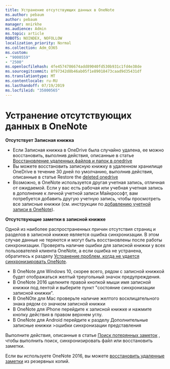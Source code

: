 ```yaml
---
title: Устранение отсутствующих данных в OneNote
ms.author: pebaum
author: pebaum
manager: mnirkhe
ms.audience: Admin
ms.topic: article
ROBOTS: NOINDEX, NOFOLLOW
localization_priority: Normal
ms.collection: Adm_O365
ms.custom:
- "9000559"
- "2500"
ms.openlocfilehash: 4fe4574786674add89040fd530b931c1fd4e38de
ms.sourcegitcommit: 8f97342d8b46ab05f1e89018473caad9d35431df
ms.translationtype: MT
ms.contentlocale: ru-RU
ms.lasthandoff: 07/19/2019
ms.locfileid: "35800565"
---
```

# <a name="resolving-missing-data-in-onenote"></a>Устранение отсутствующих данных в OneNote

**Отсутствует Записная книжка**

- Если Записная книжка в OneDrive была случайно удалена, ее можно восстановить, выполнив действия, описанные в статье [Восстановление удаленных файлов и папок в onedrive](https://support.office.com/article/949ada80-0026-4db3-a953-c99083e6a84f)
- Вы можете восстановить записную книжку в удаленном хранилище OneDrive в течение 30 дней по умолчанию, выполнив действия, описанные в статье Restore the [deleted onedrive](https://docs.microsoft.com/onedrive/restore-deleted-onedrive)
- Возможно, в OneNote используется другая учетная запись, отличная от ожидаемой. Если у вас есть рабочая или учебная учетная запись в дополнение к личной учетной записи Майкрософт, вам потребуется добавить другую учетную запись, чтобы просмотреть все записные книжки (см. инструкции по [добавлению учетной записи в OneNote](https://support.office.com/article/5afff855-54ee-47e4-a773-db048d4ac299)).

**Отсутствующие заметки в записной книжке**

Одной из наиболее распространенных причин отсутствия страниц и разделов в записной книжке является ошибка синхронизации. В этом случае данные не теряются и могут быть восстановлены после работы синхронизации. Проверять наличие ошибки для записной книжки у всех пользователей клиента OneNote, а если ошибка не устранена, обратитесь к разделу [Устранение проблем, когда не удается синхронизировать OneNote](https://support.office.com/article/299495ef-66d1-448f-90c1-b785a6968d45).

- В OneNote для Windows 10, скорее всего, рядом с записной книжкой будет отображаться желтый треугольный значок предупреждения.
- В OneNote 2016 щелкните правой кнопкой мыши имя записной книжки под лентой и выберите пункт "состояние синхронизации записной книжки".
- В OneNOte для Mac проверьте наличие желтого восклицательного знака рядом со значком записной книжки
- В OneNote для iPhone перейдите к записной книжке и нажмите кнопку действия в правом верхнем углу.
- В OneNote для Android перейдите к разделу Дополнительные записные книжки >ошибки синхронизации представления

Выполните действия, описанные в статье [Поиск потерянных заметок](https://support.office.com/article/32cb2bd7-afe7-44d2-a711-398a88421287) , чтобы выполнить поиск, синхронизировать файл или восстановить заметки.

Если вы используете OneNote 2016, вы можете [восстановить удаленные заметки](https://support.office.com/article/32ed1036-74fd-4c21-bc28-033a486e6b14) из резервных копий.